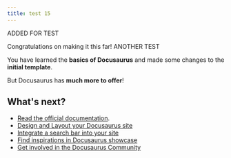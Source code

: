 ```yaml
---
title: test 15
---
```

ADDED FOR TEST

Congratulations on making it this far! ANOTHER TEST

You have learned the **basics of Docusaurus** and made some changes to the **initial template**.

But Docusaurus has **much more to offer**!

## What's next?

- [Read the official documentation](https://v2.docusaurus.io/).
- [Design and Layout your Docusaurus site](https://v2.docusaurus.io/docs/styling-layout)
- [Integrate a search bar into your site](https://v2.docusaurus.io/docs/search)
- [Find inspirations in Docusaurus showcase](https://v2.docusaurus.io/showcase)
- [Get involved in the Docusaurus Community](https://v2.docusaurus.io/community/support)
